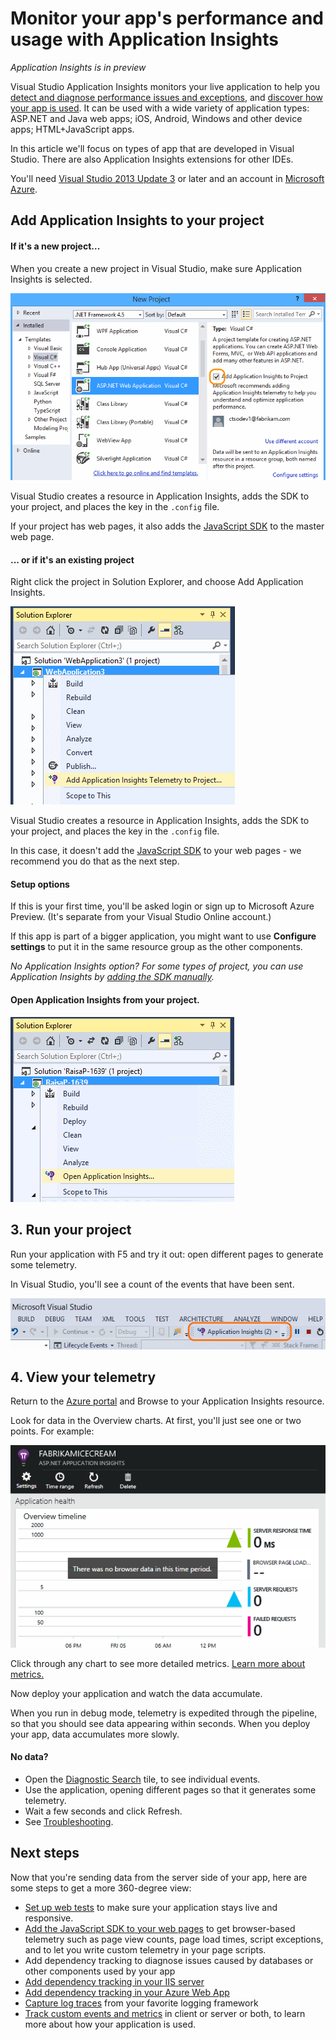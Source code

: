 <properties 
	pageTitle="Monitor your app's performance and usage with Application Insights" 
	description="Analyze usage, availability and performance of your on-premises or Microsoft Azure web application with Application Insights." 
	services="application-insights" 
    documentationCenter=""
	authors="alancameronwills" 
	manager="ronmart"/>

<tags 
	ms.service="application-insights" 
	ms.workload="tbd" 
	ms.tgt_pltfrm="ibiza" 
	ms.devlang="na" 
	ms.topic="article" 
	ms.date="04/26/2015" 
	ms.author="awills"/>

# Monitor your app's performance and usage with Application Insights

*Application Insights is in preview*


Visual Studio Application Insights monitors your live application to help you [detect and diagnose performance issues and exceptions][detect], and [discover how your app is used][knowUsers]. It can be used with a wide variety of application types: ASP.NET and Java web apps; iOS, Android, Windows and other device apps; HTML+JavaScript apps.

In this article we'll focus on types of app that are developed in Visual Studio. There are also Application Insights extensions for other IDEs.

You'll need [Visual Studio 2013 Update 3](http://go.microsoft.com/fwlink/?linkid=397827&clcid=0x409) or later and an account in [Microsoft Azure](http://azure.com).

## <a name="ide"></a> Add Application Insights to your project

#### If it's a new project...

When you create a new project in Visual Studio, make sure Application Insights is selected. 


![Create an ASP.NET project](./media/appinsights/appinsights-01-vsnewp1.png)

Visual Studio creates a resource in Application Insights, adds the SDK to your project, and places the key in the `.config` file.

If your project has web pages, it also adds the [JavaScript SDK][client] to the master web page.

#### ... or if it's an existing project

Right click the project in Solution Explorer, and choose Add Application Insights.

![Choose Add Application Insights](./media/appinsights/appinsights-03-addExisting.png)

Visual Studio creates a resource in Application Insights, adds the SDK to your project, and places the key in the `.config` file.

In this case, it doesn't add the [JavaScript SDK][client] to your web pages - we recommend you do that as the next step.

#### Setup options

If this is your first time, you'll be asked login or sign up to Microsoft Azure Preview. (It's separate from your Visual Studio Online account.)

If this app is part of a bigger application, you might want to use **Configure settings** to put it in the same resource group as the other components. 

*No Application Insights option? For some types of project, you can use Application Insights by [adding the SDK manually][windows].*

#### Open Application Insights from your project.

![Right-click your project and open the Azure portal](./media/appinsights/appinsights-04-openPortal.png)


## <a name="run"></a> 3. Run your project

Run your application with F5 and try it out: open different pages to generate some telemetry.

In Visual Studio, you'll see a count of the events that have been sent.

![](./media/appinsights/appinsights-09eventcount.png)

## <a name="monitor"></a> 4. View your telemetry

Return to the [Azure portal][portal] and Browse to your Application Insights resource.

Look for data in the Overview charts. At first, you'll just see one or two points. For example:

![Click through to more data](./media/app-insights-asp-net/12-first-perf.png)

Click through any chart to see more detailed metrics. [Learn more about metrics.][perf]

Now deploy your application and watch the data accumulate.


When you run in debug mode, telemetry is expedited through the pipeline, so that you should see data appearing within seconds. When you deploy your app, data accumulates more slowly.


#### No data?

* Open the [Diagnostic Search][diagnostic] tile, to see individual events.
* Use the application, opening different pages so that it generates some telemetry.
* Wait a few seconds and click Refresh.
* See [Troubleshooting][qna].


## Next steps

Now that you're sending data from the server side of your app, here are some steps to get a more 360-degree view:

* [Set up web tests][availability] to make sure your application stays live and responsive.
* [Add the JavaScript SDK to your web pages][client] to get browser-based telemetry such as page view counts, page load times, script exceptions, and to let you write custom telemetry in your page scripts.
* Add dependency tracking to diagnose issues caused by databases or other components used by your app 
 * [Add dependency tracking in your IIS server][redfield]
 * [Add dependency tracking in your Azure Web App][azure]
* [Capture log traces][netlogs] from your favorite logging framework
* [Track custom events and metrics][api] in client or server or both, to learn more about how your application is used.


<!--Link references-->

[api]: app-insights-api-custom-events-metrics.md
[availability]: app-insights-monitor-web-app-availability.md
[azure]: insights-perf-analytics.md
[client]: app-insights-javascript.md
[detect]: app-insights-detect-triage-diagnose.md
[diagnostic]: app-insights-diagnostic-search.md
[knowUsers]: app-insights-overview-usage.md
[netlogs]: app-insights-asp-net-trace-logs.md
[perf]: app-insights-web-monitor-performance.md
[portal]: http://portal.azure.com/
[qna]: app-insights-troubleshoot-faq.md
[redfield]: app-insights-monitor-performance-live-website-now.md
[windows]: app-insights-windows-get-started.md

